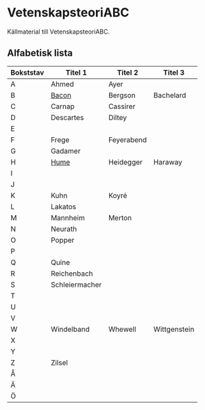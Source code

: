 # VetenskapsteoriABC
Källmaterial till VetenskapsteoriABC.

## Alfabetisk lista

| Bokststav  | Titel 1 | Titel 2 | Titel 3 | 
| ---------- | ------- | ------- | ------- | 
| A  | Ahmed  | Ayer | |
| B  | [Bacon](shownotes/bacon.md)  | Bergson | Bachelard |
| C  | Carnap | Cassirer |  |
| D  | Descartes | Diltey  |  |
| E  |  |  |  | 
| F  | Frege | Feyerabend |  |
| G  | Gadamer |  |  |
| H  | [Hume](shownotes/hume.md) | Heidegger | Haraway |
| I  |  |  |  |
| J  |  |  |  |
| K  | Kuhn | Koyré  |  |
| L  | Lakatos |  |  |
| M  | Mannheim | Merton  |  |
| N  | Neurath |  |  |
| O  | Popper |  |  |
| P  |  |  |  |
| Q  | Quine |  |  |
| R  | Reichenbach |  |  |
| S  | Schleiermacher |  |  |
| T  |  |  |  |
| U  |  |  |  |
| V  |  |  |  |
| W  | Windelband | Whewell | Wittgenstein |
| X  |  |  |  |
| Y  |  |  |  |
| Z  | Zilsel |  |  |
| Å  |  |  |  |
| Ä  |  |  |  |
| Ö  |  |  |  |


